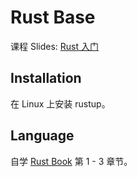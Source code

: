 # Rust Base

课程 Slides: [Rust 入门](https://loongson-neuq.pages.dev/p/os-week2-get-started-with-rust/)

## Installation

在 Linux 上安装 rustup。

## Language

自学 [Rust Book](https://rust-book.cs.brown.edu/) 第 1 - 3 章节。
